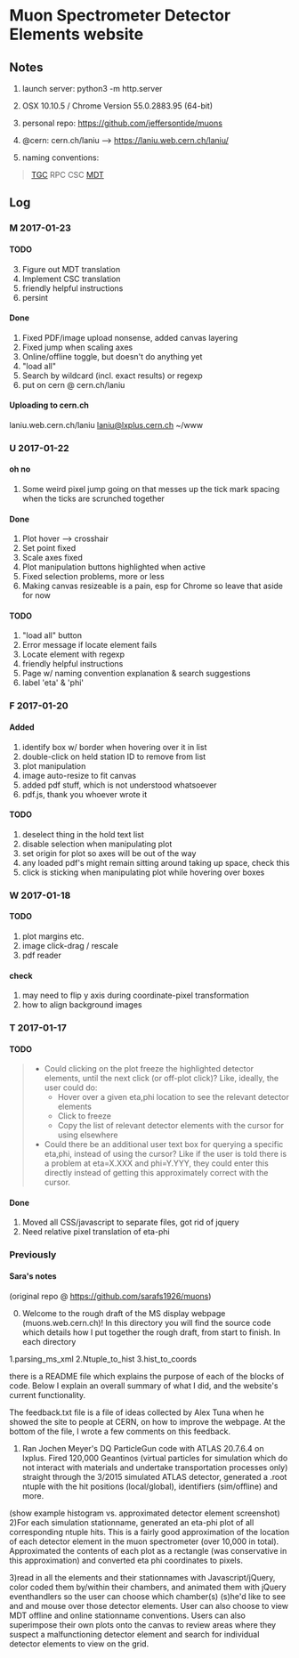 # Muon Spectrometer Detector Elements website

## Notes

1. launch server: python3 -m http.server

2. OSX 10.10.5 / Chrome Version 55.0.2883.95 (64-bit)

3. personal repo: https://github.com/jeffersontide/muons

4. @cern: cern.ch/laniu --> https://laniu.web.cern.ch/laniu/

5. naming conventions:
> [TGC](http://atlas-proj-tgc.web.cern.ch/atlas-proj-tgc/doc/numbering.pdf)
> RPC
> CSC
> [MDT](https://twiki.cern.ch/twiki/bin/viewauth/Atlas/DifferencesInMDTOnlineAndOffline)


## Log

### M 2017-01-23

#### TODO
3. Figure out MDT translation
4. Implement CSC translation
7. friendly helpful instructions
9. persint

#### Done
1. Fixed PDF/image upload nonsense, added canvas layering
2. Fixed jump when scaling axes
3. Online/offline toggle, but doesn't do anything yet
4. "load all"
5. Search by wildcard (incl. exact results) or regexp
6. put on cern @ cern.ch/laniu

#### Uploading to cern.ch
laniu.web.cern.ch/laniu
laniu@lxplus.cern.ch ~/www


### U 2017-01-22

#### oh no
1. Some weird pixel jump going on that messes up the tick mark spacing when the ticks are scrunched together

#### Done
1. Plot hover --> crosshair
2. Set point fixed
3. Scale axes fixed
4. Plot manipulation buttons highlighted when active
5. Fixed selection problems, more or less
6. Making canvas resizeable is a pain, esp for Chrome so leave that aside for now

#### TODO
1. "load all" button
2. Error message if locate element fails
3. Locate element with regexp
4. friendly helpful instructions
5. Page w/ naming convention explanation & search suggestions
6. label 'eta' & 'phi'


### F 2017-01-20

#### Added
1. identify box w/ border when hovering over it in list
2. double-click on held station ID to remove from list
3. plot manipulation
4. image auto-resize to fit canvas
5. added pdf stuff, which is not understood whatsoever
6. pdf.js, thank you whoever wrote it

#### TODO
1. deselect thing in the hold text list
2. disable selection when manipulating plot
3. set origin for plot so axes will be out of the way
4. any loaded pdf's might remain sitting around taking up space, check this
5. click is sticking when manipulating plot while hovering over boxes


### W 2017-01-18

#### TODO
1. plot margins etc.
2. image click-drag / rescale
3. pdf reader

#### check
1. may need to flip y axis during coordinate-pixel transformation
2. how to align background images


### T 2017-01-17

#### TODO

> * Could clicking on the plot freeze the highlighted detector elements, until the next click (or off-plot click)? Like, ideally, the user could do:
>     * Hover over a given eta,phi location to see the relevant detector elements
>     * Click to freeze
>     * Copy the list of relevant detector elements with the cursor for using elsewhere
> * Could there be an additional user text box for querying a specific eta,phi, instead of using the cursor? Like if the user is told there is a problem at eta=X.XXX and phi=Y.YYY, they could enter this directly instead of getting this approximately correct with the cursor.

#### Done
1. Moved all CSS/javascript to separate files, got rid of jquery
2. Need relative pixel translation of eta-phi


### Previously

#### Sara's notes

(original repo @ https://github.com/sarafs1926/muons)

0) Welcome to the rough draft of the MS display webpage (muons.web.cern.ch)! In this directory you will find the source code which details how I put together the rough draft, from start to finish. In each directory 

1.parsing_ms_xml
2.Ntuple_to_hist
3.hist_to_coords

there is a README file which explains the purpose of each of the blocks of code. Below I explain an overall summary of what I did, and the website's current functionality.

The feedback.txt file is a file of ideas collected by Alex Tuna when he showed the site to people at CERN, on how to improve the webpage. At the bottom of the file, I wrote a few comments on this feedback.

1) Ran Jochen Meyer's DQ ParticleGun code with ATLAS 20.7.6.4 on lxplus. Fired 120,000 Geantinos (virtual particles for simulation which do not interact with materials and undertake transportation processes only) straight through the 3/2015 simulated ATLAS detector, generated a .root ntuple with the hit positions (local/global), identifiers (sim/offline) and more.

(show example histogram vs. approximated detector element screenshot)
2)For each simulation stationname, generated an eta-phi plot of all corresponding ntuple hits. This is a fairly good approximation of the location of each detector element in the muon spectrometer (over 10,000 in total). Approximated  the contents of each plot as a rectangle (was conservative in this approximation) and converted eta phi coordinates to pixels.

3)read in all the elements and their stationnames with Javascript/jQuery, color coded them by/within their chambers, and animated them with jQuery eventhandlers so the user can choose which chamber(s) (s)he'd like to see and and mouse over those detector elements. User can also choose to view MDT offline and online stationname conventions. Users can also superimpose their own plots onto the canvas to review areas where they suspect a malfunctioning detector element and search for individual detector elements to view on the grid.